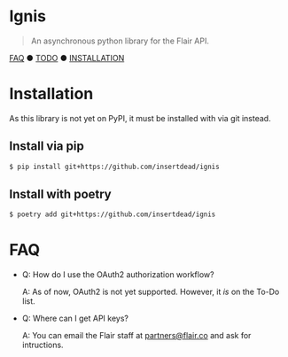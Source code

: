 # Ignis
> An asynchronous python library for the Flair API.

[FAQ](#FAQ) ● [TODO](TODO.md) ● [INSTALLATION](#Installation)

# Installation
As this library is not yet on PyPI, it must be installed with via git instead.

## Install via pip
```sh
$ pip install git+https://github.com/insertdead/ignis
```

## Install with poetry
```sh
$ poetry add git+https://github.com/insertdead/ignis
```

# FAQ
* Q: How do I use the OAuth2 authorization workflow?

  A: As of now, OAuth2 is not yet supported. However, it *is* on the To-Do list.

* Q: Where can I get API keys?

  A: You can email the Flair staff at [partners@flair.co](mailto:partners@flair.co) and ask for intructions.
